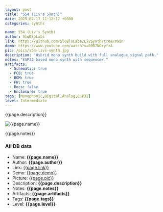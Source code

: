 ```yaml
---
layout: post
title: "S54 (Liv's Synth)"
date: 2025-02-17 11:12:17 +0000
categories: synths

name: S54 (Liv's Synth)
author: SloBloLabs
link: https://github.com/SloBloLabs/LivSynth/tree/main
demo: https://www.youtube.com/watch?v=09B7NOryfzA
pic: /pics/s54-livs-synth.jpg
description: "Hybrid mono synth build with full analogue signal path."
notes: "ESP32 based mono synth with sequencer."
artifacts:
  - Schematic: true
  - PCB: true
  - BOM: true
  - FW: true
  - Docs: false
  - Enclosure: true
tags: [Monophonic,Digital,Analog,ESP32]
level: Intermediate
---
```


{{page.description}}

![{{page.name}}]({{page.pic}})

{{page.notes}}

### All DB data
- Name: **{{page.name}}**
- Author: **{{page.author}}**
- Link: [{{page.link}}]({{page.link}})
- Demo: [{{page.demo}}]({{page.demo}})
- Picture: [{{page.pic}}]({{page.pic}})
- Description: **{{page.description}}**
- Notes: **{{page.notes}}**
- Artifacts: **{{page.artifacts}}**
- Tags: **{{page.tags}}**
- Level: **{{page.level}}**
